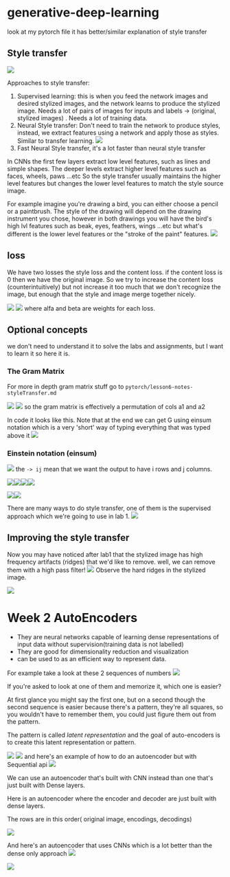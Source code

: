 # generative-deep-learning
look at my pytorch file it has better/similar explanation of style transfer

## Style transfer
![](screenshots/2022-02-27-09-54-55.png)


Approaches to style transfer:
1. Supervised learning: this is when you feed the network images and desired stylized images, and the network learns to produce the stylized image. Needs a lot of pairs of images for inputs and labels -> (original, stylized images) . Needs a lot of training data.
2. Neural Style transfer: Don't need to train the network to produce styles, instead, we extract features using a network and apply those as styles. Similar to transfer learning. ![](screenshots/2022-02-27-09-59-40.png)
3. Fast Neural Style transfer, it's a lot faster than neural style transfer


In CNNs the first few layers extract low level features, such as lines and simple shapes. 
The deeper levels extract higher level features such as faces, wheels, paws ...etc
So the style transfer usually maintains the higher level features but changes the lower level features to match the style source image. 

For example imagine you're drawing a bird, you can either choose a pencil or a paintbrush. The style of the drawing will depend on the drawing instrument you chose, however in both drawings you will have the bird's high lvl features such as beak, eyes, feathers, wings ...etc but what's different is the lower level features or the "stroke of the paint" features. ![](screenshots/2022-02-27-16-41-06.png)


## loss
We have two losses the style loss and the content loss. if the content loss is 0 then we have the original image. So we try to increase the content loss (counterintuitively) but not increase it too much that we don't recognize the image, but enough that the style and image merge together nicely.

![](screenshots/2022-03-02-07-35-11.png)
![](screenshots/2022-03-02-07-41-05.png) where alfa and beta are weights for each loss.


## Optional concepts
we don't need to understand it to solve the labs and assignments, but I want to learn it so here it is.
### The Gram Matrix

For more in depth gram matrix stuff go to `pytorch/lesson6-notes-styleTransfer.md`

![](screenshots/2022-03-02-07-54-01.png)
![](screenshots/2022-03-02-08-00-34.png) so the gram matrix is effectively a permutation of cols a1 and a2

In code it looks like this. Note that at the end we can get G using einsum notation which is a very 'short' way of typing everything that was typed above it ![](screenshots/2022-03-02-08-03-45.png)

### Einstein notation (einsum)
![](screenshots/2022-03-02-08-06-05.png) the `-> ij` mean that we want the output to have i rows and j columns.

![](screenshots/2022-03-02-08-10-24.png)![](screenshots/2022-03-02-08-11-30.png)![](screenshots/2022-03-02-08-11-45.png)![](screenshots/2022-03-02-08-12-27.png)

![](screenshots/2022-03-02-08-15-16.png)![](screenshots/2022-03-02-08-16-10.png)

There are many ways to do style transfer, one of them is the supervised approach which we're going to use in lab 1. ![](screenshots/2022-03-07-06-38-40.png)


## Improving the style transfer

Now you may have noticed after lab1 that the stylized image has high frequency artifacts (ridges) that we'd like to remove. well, we can remove them with a high pass filter!
![](screenshots/2022-03-08-18-53-03.png) Observe the hard ridges in the stylized image.

![](screenshots/2022-03-08-18-56-43.png)



# Week 2 AutoEncoders
- They are neural networks capable of learning dense representations of input data  without supervision(training data is not labelled)
- They are good for dimensionality reduction and visualization
- can be used to as an efficient way to represent data.

For example take a look at these 2 sequences of numbers ![](screenshots/2022-03-24-18-27-21.png)

If you're asked to look at one of them and memorize it, which one is easier?

At first glance you might say the first one, but on a second though the second sequence is easier because there's a pattern, they're all squares, so you wouldn't have to remember them, you could just figure them out from the pattern.

The pattern is called _latent representation_ and the goal of auto-encoders is to create this latent representation or pattern.


 ![](screenshots/2022-03-26-08-18-54.png)
 ![](screenshots/2022-03-26-08-20-03.png)
and here's an example of how to do an autoencoder but with Sequential api
 ![](screenshots/2022-03-27-14-56-50.png)

 We can use an autoencoder that's built with CNN instead than one that's just built with Dense layers.

 Here is an autoencoder where the encoder and decoder are just built with dense layers. 
 
 The rows are in this order( original image, encodings, decodings)

 ![](screenshots/2022-03-27-14-53-14.png)


 And here's an autoencoder that uses CNNs which is a lot better than the dense only approach
 ![](screenshots/2022-03-27-14-53-41.png)

 ![](screenshots/2022-03-27-14-55-34.png)
